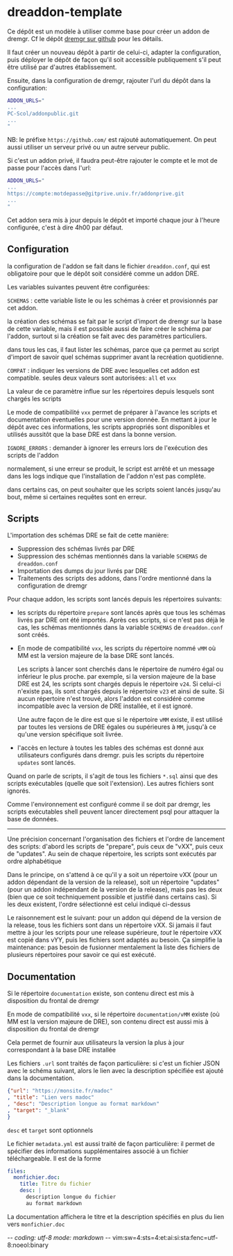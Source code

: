 # dreaddon-template

Ce dépôt est un modèle à utiliser comme base pour créer un addon de dremgr. Cf
le dépôt [dremgr sur github](https://github.com/PC-Scol/dremgr) pour les
détails.

Il faut créer un nouveau dépôt à partir de celui-ci, adapter la configuration,
puis déployer le dépôt de façon qu'il soit accessible publiquement s'il peut
être utilisé par d'autres établissement.

Ensuite, dans la configuration de dremgr, rajouter l'url du dépôt dans la
configuration:
~~~sh
ADDON_URLS="
...
PC-Scol/addonpublic.git
...
"
~~~
NB: le préfixe `https://github.com/` est rajouté automatiquement. On peut aussi
utiliser un serveur privé ou un autre serveur public.

Si c'est un addon privé, il faudra peut-être rajouter le compte et le mot de
passe pour l'accès dans l'url:
~~~sh
ADDON_URLS="
...
https://compte:motdepasse@gitprive.univ.fr/addonprive.git
...
"
~~~

Cet addon sera mis à jour depuis le dépôt et importé chaque jour à l'heure
configurée, c'est à dire 4h00 par défaut.

## Configuration

la configuration de l'addon se fait dans le fichier `dreaddon.conf`, qui est
obligatoire pour que le dépôt soit considéré comme un addon DRE.

Les variables suivantes peuvent être configurées:

`SCHEMAS`
: cette variable liste le ou les schémas à créer et provisionnés par cet addon.

  la création des schémas se fait par le script d'import de dremgr sur la base
  de cette variable, mais il est possible aussi de faire créer le schéma par
  l'addon, surtout si la création se fait avec des paramètres particuliers.

  dans tous les cas, il faut lister les schémas, parce que ça permet au script
  d'import de savoir quel schémas supprimer avant la recréation quotidienne.

`COMPAT`
: indiquer les versions de DRE avec lesquelles cet addon est compatible. seules
  deux valeurs sont autorisées: `all` et `vxx`

  La valeur de ce paramètre influe sur les répertoires depuis lesquels sont
  chargés les scripts

  Le mode de compatibilité `vxx` permet de préparer à l'avance les scripts et
  documentation éventuelles pour une version donnée. En mettant à jour le dépôt
  avec ces informations, les scripts appropriés sont disponibles et utilisés
  aussitôt que la base DRE est dans la bonne version.

`IGNORE_ERRORS`
: demander à ignorer les erreurs lors de l'exécution des scripts de l'addon

  normalement, si une erreur se produit, le script est arrêté et un message dans
  les logs indique que l'installation de l'addon n'est pas complète.

  dans certains cas, on peut souhaiter que les scripts soient lancés jusqu'au
  bout, même si certaines requêtes sont en erreur.

## Scripts

L'importation des schémas DRE se fait de cette manière:

* Suppression des schémas livrés par DRE
* Suppression des schémas mentionnés dans la variable `SCHEMAS` de
  `dreaddon.conf`
* Importation des dumps du jour livrés par DRE
* Traitements des scripts des addons, dans l'ordre mentionné dans la
  configuration de dremgr

Pour chaque addon, les scripts sont lancés depuis les répertoires suivants:

* les scripts du répertoire `prepare` sont lancés après que tous les schémas
  livrés par DRE ont été importés. Après ces scripts, si ce n'est pas déjà le
  cas, les schémas mentionnés dans la variable `SCHEMAS` de `dreaddon.conf` sont
  créés.
* En mode de compatibilité `vxx`, les scripts du répertoire nommé `vMM` où MM
  est la version majeure de la base DRE sont lancés.

  Les scripts à lancer sont cherchés dans le répertoire de numéro égal ou
  inférieur le plus proche. par exemple, si la version majeure de la base DRE
  est 24, les scripts sont chargés depuis le répertoire `v24`. Si celui-ci
  n'existe pas, ils sont chargés depuis le répertoire `v23` et ainsi de suite.
  Si aucun répertoire n'est trouvé, alors l'addon est considéré comme
  incompatible avec la version de DRE installée, et il est ignoré.

  Une autre façon de le dire est que si le répertoire `vMM` existe, il est
  utilisé par toutes les versions de DRE égales ou supérieures à `MM`, jusqu'à
  ce qu'une version spécifique soit livrée.
* l'accès en lecture à toutes les tables des schémas est donné aux utilisateurs
  configurés dans dremgr. puis les scripts du répertoire `updates` sont lancés.

Quand on parle de scripts, il s'agit de tous les fichiers `*.sql` ainsi que des
scripts exécutables (quelle que soit l'extension). Les autres fichiers sont
ignorés.

Comme l'environnement est configuré comme il se doit par dremgr, les scripts
exécutables shell peuvent lancer directement psql pour attaquer la base de
données.

---

Une précision concernant l'organisation des fichiers et l'ordre de lancement des
scripts: d'abord les scripts de "prepare", puis ceux de "vXX", puis ceux de
"updates". Au sein de chaque répertoire, les scripts sont exécutés par ordre
alphabétique

Dans le principe, on s'attend à ce qu'il y a soit un répertoire vXX (pour un
addon dépendant de la version de la release), soit un répertoire "updates" (pour
un addon indépendant de la version de la release), mais pas les deux (bien que
ce soit techniquement possible et justifié dans certains cas). Si les deux
existent, l'ordre sélectionné est celui indiqué ci-dessus

Le raisonnement est le suivant: pour un addon qui dépend de la version de la
release, tous les fichiers sont dans un répertoire vXX. Si jamais il faut
mettre à jour les scripts pour une release supérieure, *tout* le répertoire vXX
est copié dans vYY, puis les fichiers sont adaptés au besoin. Ça simplifie la
maintenance: pas besoin de fusionner mentalement la liste des fichiers de
plusieurs répertoires pour savoir ce qui est exécuté.

## Documentation

Si le répertoire `documentation` existe, son contenu direct est mis à
disposition du frontal de dremgr

En mode de compatibilité `vxx`, si le répertoire `documentation/vMM` existe (où
MM est la version majeure de DRE), son contenu direct est aussi mis à
disposition du frontal de dremgr

Cela permet de fournir aux utilisateurs la version la plus à jour correspondant
à la base DRE installée

Les fichiers `.url` sont traités de façon particulière: si c'est un fichier JSON
avec le schéma suivant, alors le lien avec la description spécifiée est ajouté
dans la documentation.
~~~json
{"url": "https://monsite.fr/madoc"
, "title": "Lien vers madoc"
, "desc": "Description longue au format markdown"
, "target": "_blank"
}
~~~
`desc` et `target` sont optionnels

Le fichier `metadata.yml` est aussi traité de façon particulière: il permet de
spécifier des informations supplémentaires associé à un fichier téléchargeable.
Il est de la forme
~~~yaml
files:
  monfichier.doc:
    title: Titre du fichier
    desc: |
      description longue du fichier
      au format markdown
~~~
La documentation affichera le titre et la description spécifiés en plus du lien
vers `monfichier.doc`


-*- coding: utf-8 mode: markdown -*- vim:sw=4:sts=4:et:ai:si:sta:fenc=utf-8:noeol:binary